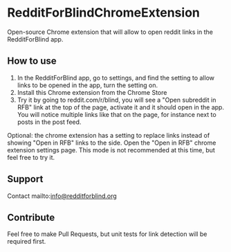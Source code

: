 # RedditForBlindChromeExtension
Open-source Chrome extension that will allow to open reddit links in the RedditForBlind app.

## How to use
1. In the RedditForBlind app, go to settings, and find the setting to allow links to be opened in the app, turn the setting on.
1. Install this Chrome extension from the Chrome Store
1. Try it by going to reddit.com/r/blind, you will see a "Open subreddit in RFB" link at the top of the page, activate it and it should open in the app. You will notice multiple links like that on the page, for instance next to posts in the post feed.


Optional: the chrome extension has a setting to replace links instead of showing "Open in RFB" links to the side. Open the "Open in RFB" chrome extension settings page. This mode is not recommended at this time, but feel free to try it.


## Support
Contact mailto:info@redditforblind.org


## Contribute
Feel free to make Pull Requests, but unit tests for link detection will be required first.